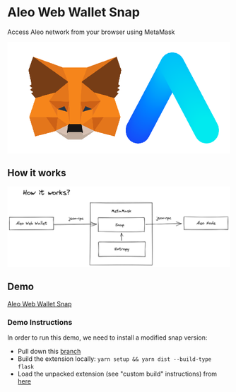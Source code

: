 # Aleo Web Wallet Snap

Access Aleo network from your browser using MetaMask

![Project logo](logo.png)

## How it works

![Snap diagram](snap-diagram.png)

## Demo

[Aleo Web Wallet Snap](https://aleo-snap-ethdenver-2022.netlify.app/)

### Demo Instructions

In order to run this demo, we need to install a modified snap version:
*   Pull down this [branch](https://github.com/MetaMask/metamask-extension/tree/eth-denver-2022)
*   Build the extension locally: `yarn setup && yarn dist --build-type flask`
*   Load the unpacked extension (see "custom build" instructions) from [here](https://github.com/MetaMask/metamask-extension/tree/eth-denver-2022#other-docs)

</details>
